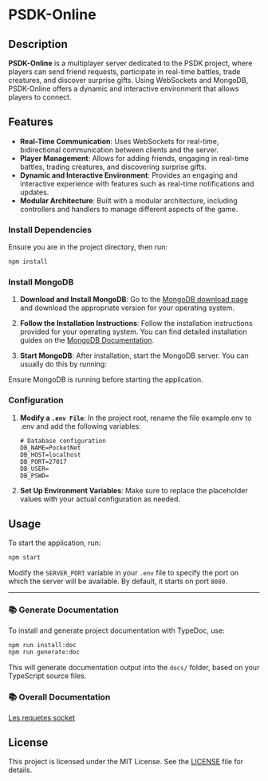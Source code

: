 
# PSDK-Online

## Description

**PSDK-Online** is a multiplayer server dedicated to the PSDK project, where players can send friend requests, participate in real-time battles, trade creatures, and discover surprise gifts. Using WebSockets and MongoDB, PSDK-Online offers a dynamic and interactive environment that allows players to connect.

## Features

- **Real-Time Communication**: Uses WebSockets for real-time, bidirectional communication between clients and the server.
- **Player Management**: Allows for adding friends, engaging in real-time battles, trading creatures, and discovering surprise gifts.
- **Dynamic and Interactive Environment**: Provides an engaging and interactive experience with features such as real-time notifications and updates.
- **Modular Architecture**: Built with a modular architecture, including controllers and handlers to manage different aspects of the game.

### Install Dependencies

Ensure you are in the project directory, then run:

```bash
npm install
```

### Install MongoDB

1. **Download and Install MongoDB**: Go to the [MongoDB download page](https://www.mongodb.com/try/download/community) and download the appropriate version for your operating system.

2. **Follow the Installation Instructions**: Follow the installation instructions provided for your operating system. You can find detailed installation guides on the [MongoDB Documentation](https://docs.mongodb.com/manual/installation/).

3. **Start MongoDB**: After installation, start the MongoDB server. You can usually do this by running:

Ensure MongoDB is running before starting the application.

### Configuration

1. **Modify a `.env File`**: In the project root, rename the file example.env to .env and add the following variables:


   ```
   # Database configuration
   DB_NAME=PocketNet
   DB_HOST=localhost
   DB_PORT=27017
   DB_USER=
   DB_PSWD=
   ```

2. **Set Up Environment Variables**: Make sure to replace the placeholder values with your actual configuration as needed.

## Usage

To start the application, run:

```bash
npm start
```

Modify the `SERVER_PORT` variable in your `.env` file to specify the port on which the server will be available. By default, it starts on port `8080`.

---

### 📚 Generate Documentation

To install and generate project documentation with TypeDoc, use:

```bash
npm run install:doc
npm run generate:doc
```

This will generate documentation output into the `docs/` folder, based on your TypeScript source files.

### 📚 Overall Documentation

[Les requetes socket](/docs/socket.md)

## License

This project is licensed under the MIT License. See the [LICENSE](LICENSE) file for details.
